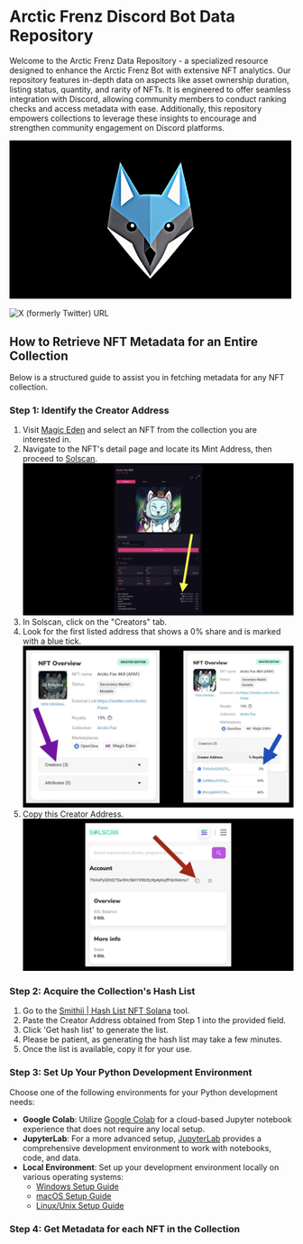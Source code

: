# Arctic Frenz Discord Bot Data Repository

Welcome to the Arctic Frenz Data Repository - a specialized resource designed to enhance the Arctic Frenz Bot with extensive NFT analytics. Our repository features in-depth data on aspects like asset ownership duration, listing status, quantity, and rarity of NFTs. It is engineered to offer seamless integration with Discord, allowing community members to conduct ranking checks and access metadata with ease. Additionally, this repository empowers collections to leverage these insights to encourage and strengthen community engagement on Discord platforms.

<img src="https://raw.githubusercontent.com/davidbeard741/arcticfrenz-data/main/images/IMG_3153.gif" width="500">

![X (formerly Twitter) URL](https://img.shields.io/twitter/url?url=https%3A%2F%2Ftwitter.com%2Farcticfrenz&logo=x&label=%40ArcticFrenz&link=https%3A%2F%2Ftwitter.com%2Farcticfrenz)

## How to Retrieve NFT Metadata for an Entire Collection

Below is a structured guide to assist you in fetching metadata for any NFT collection.

### Step 1: Identify the Creator Address

1. Visit [Magic Eden](https://magiceden.io) and select an NFT from the collection you are interested in.
2. Navigate to the NFT's detail page and locate its Mint Address, then proceed to [Solscan](https://solscan.io).
    ![Find Creator Address](https://raw.githubusercontent.com/davidbeard741/arcticfrenz-data/main/images/3B369D54-BACD-4747-9AC7-9A5026257145.jpeg)
4. In Solscan, click on the "Creators" tab.
5. Look for the first listed address that shows a 0% share and is marked with a blue tick.   
   ![Find Creator Address](https://raw.githubusercontent.com/davidbeard741/arcticfrenz-data/main/images/0D636107-2D85-4DBD-849D-E19A2B647338.jpeg)
6. Copy this Creator Address.
   ![Copy Creator Address](https://raw.githubusercontent.com/davidbeard741/arcticfrenz-data/main/images/CC753005-3372-463E-97A9-D8E0710BC5A3.jpeg)

### Step 2: Acquire the Collection's Hash List

1. Go to the [Smithii | Hash List NFT Solana](https://tools.smithii.io/hashlist/solana) tool.
2. Paste the Creator Address obtained from Step 1 into the provided field.
3. Click 'Get hash list' to generate the list.
4. Please be patient, as generating the hash list may take a few minutes.
5. Once the list is available, copy it for your use.

### Step 3: Set Up Your Python Development Environment

Choose one of the following environments for your Python development needs:

- **Google Colab**: Utilize [Google Colab](https://colab.research.google.com) for a cloud-based Jupyter notebook experience that does not require any local setup.
- **JupyterLab**: For a more advanced setup, [JupyterLab](https://jupyter.org/) provides a comprehensive development environment to work with notebooks, code, and data.
- **Local Environment**: Set up your development environment locally on various operating systems:
  - [Windows Setup Guide](https://realpython.com/python-coding-setup-windows/)
  - [macOS Setup Guide](https://www.digitalocean.com/community/tutorials/how-to-install-python-3-and-set-up-a-local-programming-environment-on-macos)
  - [Linux/Unix Setup Guide](https://itsfoss.com/python-setup-linux/)

### Step 4: Get Metadata for each NFT in the Collection
